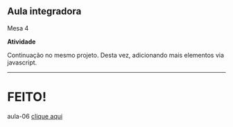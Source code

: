 ## Aula integradora

Mesa 4

**Atividade**

Continuação no mesmo projeto.
Desta vez, adicionando mais elementos via javascript.

---

# FEITO!


aula-06 [clique aqui](../Praticas_integradoras/aula-06/)